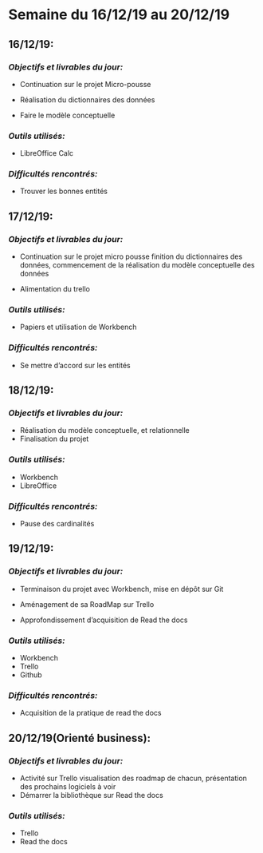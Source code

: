 ﻿# Semaine du 16/12/19 au 20/12/19

## 16/12/19:

### *Objectifs et livrables du jour:*

- Continuation sur le projet Micro-pousse

- Réalisation du dictionnaires des données

- Faire le modèle conceptuelle

  

### *Outils utilisés:*

 -  LibreOffice Calc

### *Difficultés rencontrés:*
- Trouver les bonnes entités
  
## 17/12/19:

### *Objectifs et livrables du jour:*

- Continuation sur le projet micro pousse finition du dictionnaires des données, commencement de la réalisation du modèle conceptuelle des données

- Alimentation du trello

### *Outils utilisés:*

- Papiers et utilisation de Workbench

### *Difficultés rencontrés:*

- Se mettre d’accord sur les entités

## 18/12/19:

 ### *Objectifs et livrables du jour:*
 
- Réalisation du modèle conceptuelle, et relationnelle
- Finalisation du projet

### *Outils utilisés:*

- Workbench
- LibreOffice

 
### *Difficultés rencontrés:*

- Pause des cardinalités

## 19/12/19:

### *Objectifs et livrables du jour:*

- Terminaison du projet avec Workbench, mise en dépôt sur Git

- Aménagement de sa RoadMap sur Trello

- Approfondissement d’acquisition de Read the docs

### *Outils utilisés:*

- Workbench
- Trello
- Github

### *Difficultés rencontrés:*

- Acquisition de la pratique de read the docs  

## 20/12/19(Orienté business):

### *Objectifs et livrables du jour:*

- Activité sur Trello visualisation des roadmap de chacun, présentation des prochains logiciels à voir
- Démarrer la bibliothèque sur Read the docs

### *Outils utilisés:*

- Trello
- Read the docs

